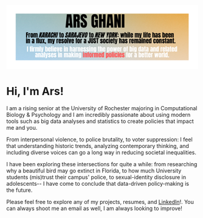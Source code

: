 ![headerImage](https://github.com/ars26/ars26/blob/main/ArsHeader.png)

# Hi, I'm Ars! 

I am a rising senior at the University of Rochester majoring in Computational Biology & Psychology and I am incredibly passionate about using modern tools such as big data analyses and statistics to create policies that impact me and you. 

From interpersonal violence, to police brutality, to voter suppression: I feel that understanding historic trends, analyzing contemporary thinking, and including diverse voices can go a long way in reducing societal inequalities. 

I have been exploring these intersections for quite a while: from researching why a beautiful bird may go extinct in Florida, to how much University students (mis)trust their campus' police, to sexual-identity disclosure in adolescents-- I have come to conclude that data-driven policy-making is the future. 

Please feel free to explore any of my projects, resumes, and [LinkedIn](https://www.linkedin.com/in/ars26/)!. You can always shoot me an email as well, I am always looking to improve! 
